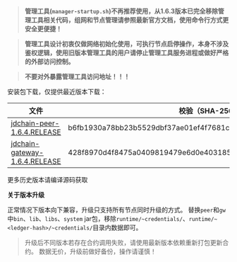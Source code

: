 > **管理工具(`manager-startup.sh`)不再推荐使用，从1.6.3版本已完全移除管理工具相关代码，组网和节点管理请参照最新官方文档，使用命令行方式更安全更便捷！**

> **管理工具设计初衷仅做网络初始化使用，可执行节点启停操作，本身不涉及鉴权逻辑，使用旧版本管理工具的用户请停止管理工具服务进程或做好严格的外部访问控制。**

> **不要对外暴露管理工具访问地址！！！**

安装包下载，仅提供最近版本下载：

| 文件                                                                                                                    | 校验（SHA-256）  | 更新时间       | 文件大小    |
|-----------------------------------------------------------------------------------------------------------------------| ----  |------------|---------|
| [jdchain-peer-1.6.4.RELEASE](https://jdchain.s3.cn-north-1.jdcloud-oss.com/jdchain-peer-1.6.4.RELEASE.zip)       | b6fb1930a78bb23b5529dbf37ae01ef4f7681c2025525cc61047a4c664ab3190 | 2022/05/11 | 114.45M |
| [jdchain-gateway-1.6.4.RELEASE](https://jdchain.s3.cn-north-1.jdcloud-oss.com/jdchain-gateway-1.6.4.RELEASE.zip) | 428f8970d4f8475a0409819479e6d0e403185a2138a55b44c7cd65a93551e343 | 2022/05/11 | 114.22M |

更多历史版本请编译源码获取

**关于版本升级**

正常情况下版本向下兼容，升级只支持所有节点同时升级的方式。
替换`peer`和`gw`中`bin`、`lib`、`libs`、`system` jar包，移除`runtime/~credentials/`、`runtime/~<ledger-hash>/~credentials/`目录内数据即可。

> 升级后不同版本若存在合约调用失败，请使用最新版本依赖重新打包更新合约。
> 数据无价，升级前做好备份，操作请谨慎！
